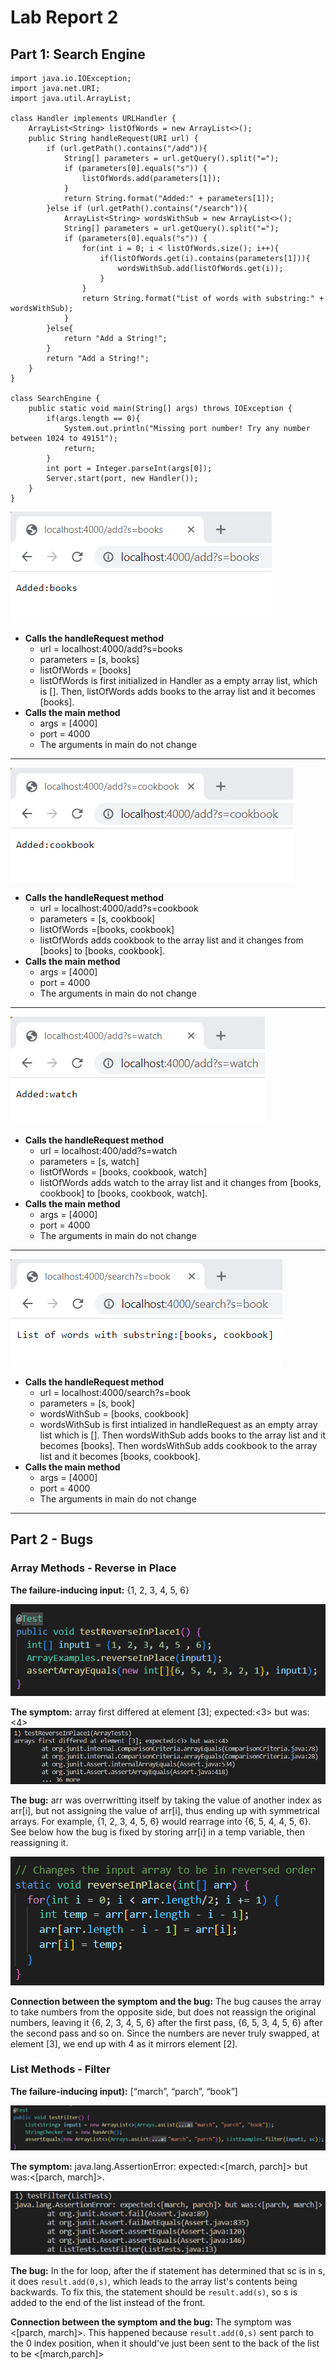 # Lab Report 2
## Part 1: Search Engine
```
import java.io.IOException;
import java.net.URI;
import java.util.ArrayList;

class Handler implements URLHandler {
    ArrayList<String> listOfWords = new ArrayList<>();
    public String handleRequest(URI url) {
        if (url.getPath().contains("/add")){
            String[] parameters = url.getQuery().split("=");
            if (parameters[0].equals("s")) {
                listOfWords.add(parameters[1]);
            }
            return String.format("Added:" + parameters[1]);
        }else if (url.getPath().contains("/search")){
            ArrayList<String> wordsWithSub = new ArrayList<>();
            String[] parameters = url.getQuery().split("=");
            if (parameters[0].equals("s")) {
                for(int i = 0; i < listOfWords.size(); i++){
                    if(listOfWords.get(i).contains(parameters[1])){
                        wordsWithSub.add(listOfWords.get(i));
                    }
                }
                return String.format("List of words with substring:" + wordsWithSub);
            }
        }else{
            return "Add a String!";
        }
        return "Add a String!";
    }
}

class SearchEngine {
    public static void main(String[] args) throws IOException {
        if(args.length == 0){
            System.out.println("Missing port number! Try any number between 1024 to 49151");
            return;
        }
        int port = Integer.parseInt(args[0]);
        Server.start(port, new Handler());
    }
}
```
![add books to list](addBooks.png)
- **Calls the handleRequest method**
    - url = localhost:4000/add?s=books
    - parameters = [s, books]
    - listOfWords = [books]
    - listOfWords is first initialized in Handler as a empty array list, which is []. Then, listOfWords adds books to the array list and it becomes [books].
- **Calls the main method**
    - args = [4000]
    - port = 4000
    - The arguments in main do not change

---

![add cookbook to the list](addCookbook.png)
- **Calls the handleRequest method**
    - url = localhost:4000/add?s=cookbook
    - parameters = [s, cookbook]
    - listOfWords =[books, cookbook]
    - listOfWords adds cookbook to the array list and it changes from [books] to [books, cookbook].
- **Calls the main method**
    - args = [4000]
    - port = 4000
    - The arguments in main do not change

---

![addWatch](addWatch.png)
- **Calls the handleRequest method**
    - url = localhost:400/add?s=watch
    - parameters = [s, watch]
    - listOfWords = [books, cookbook, watch]
    - listOfWords adds watch to the array list and it changes from [books, cookbook] to [books, cookbook, watch].
- **Calls the main method**
    - args = [4000]
    - port = 4000
    - The arguments in main do not change

---

![test](list.png)
- **Calls the handleRequest method**
    - url = localhost:4000/search?s=book
    - parameters = [s, book]
    - wordsWithSub = [books, cookbook]
    - wordsWithSub is first intialized in handleRequest as an empty array list which is []. Then wordsWithSub adds books to the array list and it becomes [books]. Then wordsWithSub adds cookbook to the array list and it becomes [books, cookbook].
- **Calls the main method**
    - args = [4000]
    - port = 4000
    - The arguments in main do not change

---

## Part 2 - Bugs
### Array Methods - Reverse in Place
**The failure-inducing input:** {1, 2, 3, 4, 5, 6}

![rip](riptest2.png)

**The symptom:** array first differed at element [3]; expected:<3> but was: <4>
![rip](riptestoutput.png)

**The bug:** arr was overrwritting itself by taking the value of another index as arr[i], but not assigning the value of arr[i], thus ending up with symmetrical arrays. For example, {1, 2, 3, 4, 5, 6} would rearrage into {6, 5, 4, 4, 5, 6}. See below how the bug is fixed by storing arr[i] in a temp variable, then reassigning it.

![rip](RIPnew.png)

**Connection between the symptom and the bug:** The bug causes the array to take numbers from the opposite side, but does not reassign the original numbers, leaving it {6, 2, 3, 4, 5, 6} after the first pass, {6, 5, 3, 4, 5, 6} after the second pass and so on. Since the numbers are never truly swapped, at element [3], we end up with 4 as it mirrors element [2].

### List Methods - Filter
**The failure-inducing input):**  [“march”, “parch”, “book”]

![rip](testFilter.png)

**The symptom:** java.lang.AssertionError: expected:<[march, parch]> but was:<[parch, march]>.

![tawlfail](filterFail.png)

**The bug:** In the for loop, after the if statement has determined that sc is in s, it does `result.add(0,s)`, which leads to the array list's contents being backwards. To fix this, the statement should be `result.add(s)`, so s is added to the end of the list instead of the front.

**Connection between the symptom and the bug:** The symptom was <[parch, march]>. This happened because `result.add(0,s)` sent parch to the 0 index position, when it should've just been sent to the back of the list to be <[march,parch]>